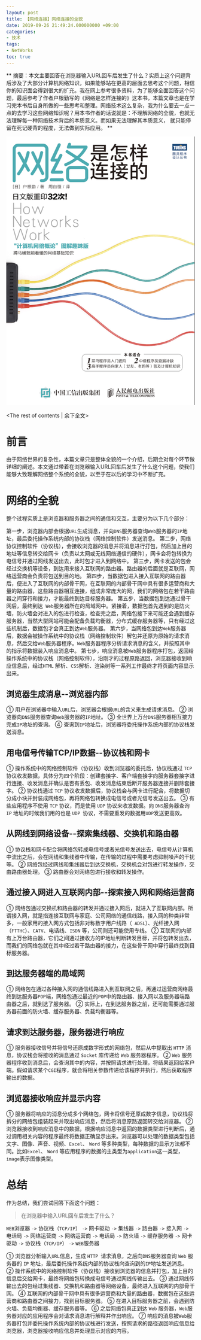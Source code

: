 ```yaml
---
layout: post
title: ﻿【网络连接】网络连接的全貌
date: 2019-09-26 21:49:24.000000000 +09:00
categories:
- 技术
tags:
- NetWorks
toc: true
---
```


**
摘要：本文主要回答在浏览器输入URL回车后发生了什么？实质上这个问题背后涉及了大部分计算机网络知识，如果能够站在更高的层面去思考这个问题，相信你的知识面会得到很大的扩充。我在网上参考很多资料，为了能够全面回答这个问题，最后参考了作者户根勤写的《网络是怎样连接的》这本书，本篇文章也是在学习完本书后自身所做的一些思考和整理。网络技术这么复杂，我为什么要去一点一点的去学习这些网络知识呢？用本书作者的话说就是：不理解网络的全貌，也就无法理解每一种网络技术背后的本质意义。而如果无法理解其本质意义， 就只能停留在死记硬背的程度，无法做到实际应用。
**

![](https://github.com/LensXiong/hexo_source_code/blob/master/img/technology/2019/networks/networks-01.png?raw=true)

<!-- more -->
<The rest of contents | 余下全文>

# 前言

由于网络世界的复杂性，本篇文章只是整体全貌的一个介绍，后期会对每个环节做详细的阐述。本文通过带着在浏览器输入URL回车后发生了什么这个问题，使我们能够大致理解网络整个系统的全貌，以至于在以后的学习中不断扩充。

# 网络的全貌

整个过程实质上是浏览器和服务器之间的通信和交互，主要分为以下几个部分：

第一步，浏览器内部会根据`URL`生成消息，并向`DNS`服务器查询`Web`服务器的`IP`地址，最后委托操作系统内部的协议栈（网络控制软件）发送消息。
第二步，网络协议控制软件（协议栈），会接收浏览器的消息并将消息进行打包，然后加上目的地址等信息转交给网卡（负责以太网或无线网络通信的硬件），网卡会将包转换为电信号并通过网线发送出去，此时包才进入到网络中。
第三步，网卡发送的包会经过交换机等设备，到达用来接入互联网的路由器。路由器的后面就是互联网，网络运营商会负责将包送到目的地。
第四步，当数据包进入接入互联网的路由器后，便进入了互联网的内部骨干网，在互联网的内部骨干网中具有很多运营商和大量的路由器，这些路由器相互连接，组成非常庞大的网，我们的网络包在若干路由器之间穿行和接力，才能最终到达目标服务器。
第五步，当数据包到达通过骨干网后，最终到达` Web`服务器所在的局域网中。紧接着，数据包首先遇到的是防火墙，防火墙会对进入的包进行检查，检查完之后，网络包接下来可能还会遇到缓存服务器，当然大型网站可能会配备负载均衡器，分布式缓存服务器等，只有经过这些机制后，数据包才会真正到达`Web`服务器。
第六步，当网络包到达`Web`服务器后，数据会被操作系统中的协议栈（网络控制软件）解包并还原为原始的请求消息，然后交给`Web`服务器程序。`Web`服务器程序分析请求消息的含义，并按照其中的指示将数据装入响应消息中。
第七步，响应消息被`Web`服务器程序打包，返回给操作系统中的协议栈（网络控制软件），沿刚才的过程原路返回，浏览器接收到响应信息后，经过`HTML` 解析、`CSS`解析、渲染树等一系列工作最终才将页面内容显示出来。

## 浏览器生成消息--浏览器内部

① 用户在浏览器中输入`URL`后，浏览器会根据`URL`的含义来生成请求消息。
② 浏览器向`DNS`服务器查询`Web`服务器的`IP`地址。
③ 全世界上万台`DNS`服务器相互接力完成`IP`地址的查询。
④ 查询到`IP`地址后，浏览器将委托操作系统内部的协议栈发送消息。

## 用电信号传输TCP/IP数据--协议栈和网卡

① 操作系统中的网络控制软件（协议栈）收到浏览器的委托后，协议栈通过 `TCP` 协议收发数据，具体分为四个阶段：创建套接字、客户端套接字向服务器套接字进行连接、收发消息并确认是否有丢包、收发消息结束后断开服务器连接并删除套接字。
② 协议栈通过 `TCP` 协议收发数据后，协议栈会与网卡进行配合，将数据切分成小块并封装成网络包，再将网络包转换成电信号或者光信号发送出去。
③ 有些应用程序不使用 `TCP` 协议，而是使用 `UDP` 协议来收发数据。向 `DNS`服务器查询 `IP` 地址的时候我们用的也是 `UDP `协议，不需要重发的数据用`UDP`发送更高效。

## 从网线到网络设备--探索集线器、交换机和路由器

① 协议栈和网卡配合将网络包转成电信号或者光信号发送出去，电信号从计算机中流出之后，会在网线和集线器中传输，在传输的过程中需要考虑抑制噪声的干扰等。
② 网络包经过网线和集线器后到达交换机，交换机会对包进行转发操作，交由路由器处理。
③ 路由器会对网络包进行接收和转发操作。


## 通过接入网进入互联网内部--探索接入网和网络运营商

① 网络包通过交换机和路由器的转发并通过接入网后，就进入了互联网内部。所谓接入网，就是指连接互联网与家庭、公司网络的通信线路，接入网的种类非常多，一般家用的接入网方式包括非对称数字用户线路（` ADSL`）、光纤接入网（`FTTHC`）、`CATV`、电话线、`ISDN` 等，公司则还可能使用专线。
② 互联网的内部有上万台路由器，它们之间通过接收方的IP地址判断转发目标，并将包转发出去，而我们的网络包就在其中经过若干路由器的接力，在这些骨干网中穿行最终找到目标服务器。

## 到达服务器端的局域网

① 网络包在通过各种接入网的通信线路进入到互联网之后，再通过运营商网络最终到达服务器`POP`端，网络包通过最近的`POP`中的路由器、接入网以及服务器端路由器之后，就到达了服务器。
② 实际上，在到达服务器之前，还可能需要通过服务器前面的防火墙、缓存服务器、负载均衡器等。

## 请求到达服务器，服务器进行响应

① 服务器接收信号并将信号还原成数字形式的网络包，然后从中提取出 `HTTP` 消息，协议栈会将接收的消息通过 `Socket` 库传递给 `Web` 服务器程序。
② `Web` 服务器程序收到消息后，会查询其中的内容，并按照请求进行处理，将结果返回给客户端。假如请求某个`CGI`程序，就会将相关参数传递给该程序并执行，然后获取程序输出的数据。

## 浏览器接收响应并显示内容

① 服务器将响应的消息分成多个网络包，网卡将信号还原成数字信息，协议栈将拆分的网络包组装起来并取出响应消息，然后将消息原路返回转交给浏览器。
② 浏览器接收到响应消息中的数据，根据响应消息中返回的数据类型进行判断后，通过调用相关内容的程序最终将数据正确显示出来。浏览器可以处理的数据类型包括文字、图像、声音、视频、`Excel`、 `Word` 等多种类型，每种数据的显示方法都不同。比如`Excel`、 `Word` 等应用程序的数据的主类型为`application`这一类型，`image`表示图像类型。

# 总结

作为总结，我们尝试回答下面这个问题：

> 在浏览器中输入URL回车后发生了什么？

`WEB`浏览器  `->` 协议栈（`TCP/IP`） `->`  网卡驱动  `->` 集线器   `->`  路由器
  `->`  接入网   `->`  电话局   `->`  网络运营商   `->`   网络运营商  `->`  电话局
  `->`  防火墙   `->`  缓存服务器   `->`  网卡驱动   `->`   协议栈（`TCP/IP`）  `->`  `WEB`服务器

① 浏览器分析输入`URL`信息，生成 `HTTP `请求消息，之后向`DNS`服务器查询 `Web` 服务器的 `IP` 地址，最后委托操作系统内部的协议栈向查询到的`IP`地址发送消息。
② 操作系统中的网络控制软件（协议栈）接收到浏览器的信息并打包，加上目的信息后交给网卡，最终将网络包转换成电信号通过网线传输出去。
③ 通过网线传输出去的包经过集线器、交换机和路由器等网络设备，最终进入互联网的内部骨干网。
④ 互联网的内部骨干网中具有很多运营商和大量的路由器，数据包在这些运营商和路由器之间接力，找到目标服务器。
⑤ 在进入目标服务器之前，会遇到防火墙、负载均衡器、缓存服务器等。
⑥ 之后网络包真正到达 `Web` 服务器，`Web`服务器对应的应用程序会对请求消息进行解释并作出响应。
⑦ 响应的消息被`Web`服务器打包并委托操作系统内部的协议栈进行发送，按照请求的路径返回响应信息给浏览器，浏览器接收响应信息并处理显示对应的内容。
